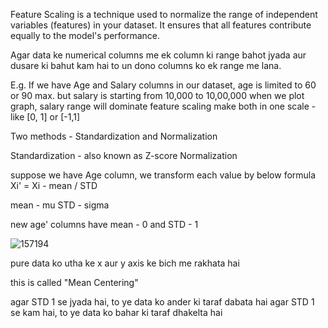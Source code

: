 Feature Scaling is a technique used to normalize the range of independent variables (features) in your dataset. 
It ensures that all features contribute equally to the model's performance.

Agar data ke numerical columns me ek column ki range bahot jyada aur dusare ki bahut kam hai to un dono columns ko ek range me lana.

E.g.
If we have Age and Salary columns in our dataset, 
age is limited to 60 or 90 max.
but salary is starting from 10,000 to 10,00,000 
when we plot graph, salary range will dominate
feature scaling make both in one scale - like  [0, 1] or [-1,1]

Two methods - 
Standardization and Normalization

Standardization - 
also known as Z-score Normalization

suppose we have Age column,
we transform each value by below formula
Xi' = Xi - mean / STD

mean - mu
STD - sigma

new age' columns have mean - 0 and STD - 1

![157194](https://github.com/user-attachments/assets/35b95fc2-d876-436c-b531-d49831e4b3a0)

pure data ko utha ke x aur y axis ke bich me rakhata hai

this is called "Mean Centering"

agar STD 1 se jyada hai, to ye data ko ander ki taraf dabata hai
agar STD 1 se kam hai, to ye data ko bahar ki taraf dhakelta hai
